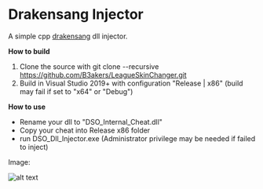 # Drakensang Injector

A simple cpp [drakensang](https://www.drakensang.com/) dll injector.

**How to build**
1. Clone the source with git clone --recursive https://github.com/B3akers/LeagueSkinChanger.git
2. Build in Visual Studio 2019+ with configuration "Release | x86" (build may fail if set to "x64" or "Debug")

**How to use**
- Rename your dll to "DSO_Internal_Cheat.dll"
- Copy your cheat into Release x86 folder
- run DSO_Dll_Injector.exe (Administrator privilege may be needed if failed to inject)

Image:

![alt text](https://github.com/Wtf-Is-This-x1337/Drakensang_Injector/blob/main/main.png?raw=true)

